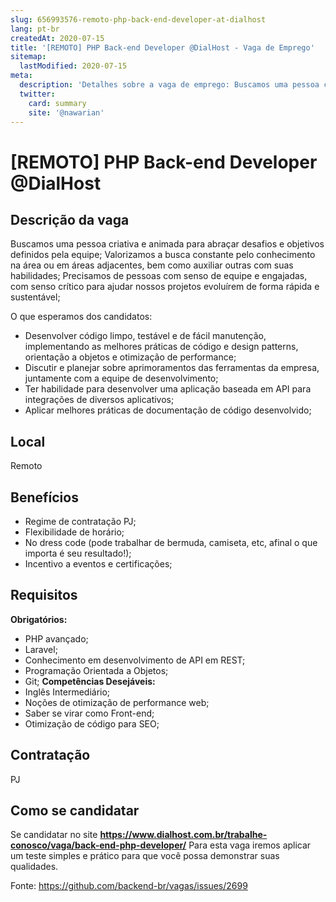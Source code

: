 ```yaml
---
slug: 656993576-remoto-php-back-end-developer-at-dialhost
lang: pt-br
createdAt: 2020-07-15
title: '[REMOTO] PHP Back-end Developer @DialHost - Vaga de Emprego'
sitemap:
  lastModified: 2020-07-15
meta:
  description: 'Detalhes sobre a vaga de emprego: Buscamos uma pessoa criativa e animada para abraçar desafios e objetivos definidos pela equipe; Valorizamos a busca constante pelo conhecimento na área ou em áreas adjacentes, bem como auxiliar outras com suas habilidades; Precisamos de pessoas com senso de equipe e engajadas, com senso crítico para ajudar nossos projetos evoluírem de forma rápida e sustentável; O que esperamos dos candidatos: - Desenvolver código limpo, testável e de fácil manutenção, implementando as melhores práticas de código e design patterns, orientação a objetos e otimização de performance; - Discutir e planejar sobre aprimoramentos das ferramentas da empresa, juntamente com a equipe de desenvolvimento; - Ter habilidade para desenvolver uma aplicação baseada em API para integrações de diversos aplicativos; - Aplicar melhores práticas de documentação de código desenvolvido;'
  twitter:
    card: summary
    site: '@nawarian'
---
```


# [REMOTO] PHP Back-end Developer @DialHost

## Descrição da vaga

Buscamos uma pessoa criativa e animada para abraçar desafios e objetivos definidos pela equipe;
Valorizamos a busca constante pelo conhecimento na área ou em áreas adjacentes, bem como auxiliar outras com suas habilidades;
Precisamos de pessoas com senso de equipe e engajadas, com senso crítico para ajudar nossos projetos evoluírem de forma rápida e sustentável;

O que esperamos dos candidatos:

- Desenvolver código limpo, testável e de fácil manutenção, implementando as melhores práticas de código e design patterns, orientação a objetos e otimização de performance;
- Discutir e planejar sobre aprimoramentos das ferramentas da empresa, juntamente com a equipe de desenvolvimento;
- Ter habilidade para desenvolver uma aplicação baseada em API para integrações de diversos aplicativos;
- Aplicar melhores práticas de documentação de código desenvolvido;
 
## Local

Remoto

## Benefícios
- Regime de contratação PJ;
- Flexibilidade de horário;
- No dress code (pode trabalhar de bermuda, camiseta, etc, afinal o que importa é seu resultado!);
- Incentivo a eventos e certificações;

## Requisitos

**Obrigatórios:**
- PHP avançado;
- Laravel;
- Conhecimento em desenvolvimento de API em REST;
- Programação Orientada a Objetos;
- Git;
**Competências Desejáveis:**
- Inglês Intermediário;
- Noções de otimização de performance web;
- Saber se virar como Front-end;
- Otimização de código para SEO;

## Contratação
PJ

## Como se candidatar
Se candidatar no site **https://www.dialhost.com.br/trabalhe-conosco/vaga/back-end-php-developer/**
Para esta vaga iremos aplicar um teste simples e prático para que você possa demonstrar suas qualidades.

Fonte: https://github.com/backend-br/vagas/issues/2699